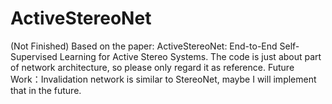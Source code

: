 # ActiveStereoNet
(Not Finished) Based on the paper: ActiveStereoNet: End-to-End Self-Supervised Learning for Active Stereo Systems.
The code is just about part of network architecture, so please only regard it as reference.
Future Work：Invalidation network is similar to StereoNet, maybe I will implement that in the future.
